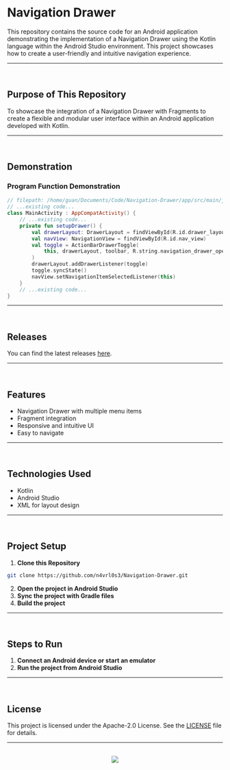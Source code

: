 # Navigation Drawer

This repository contains the source code for an Android application demonstrating the implementation of a Navigation Drawer using the Kotlin language within the Android Studio environment. This project showcases how to create a user-friendly and intuitive navigation experience.

<hr><br>

## Purpose of This Repository

To showcase the integration of a Navigation Drawer with Fragments to create a flexible and modular user interface within an Android application developed with Kotlin.

<hr><br>

## Demonstration

### Program Function Demonstration

```kotlin
// filepath: /home/guan/Documents/Code/Navigation-Drawer/app/src/main/java/com/example/navigationdrawer/MainActivity.kt
// ...existing code...
class MainActivity : AppCompatActivity() {
    // ...existing code...
    private fun setupDrawer() {
        val drawerLayout: DrawerLayout = findViewById(R.id.drawer_layout)
        val navView: NavigationView = findViewById(R.id.nav_view)
        val toggle = ActionBarDrawerToggle(
            this, drawerLayout, toolbar, R.string.navigation_drawer_open, R.string.navigation_drawer_close
        )
        drawerLayout.addDrawerListener(toggle)
        toggle.syncState()
        navView.setNavigationItemSelectedListener(this)
    }
    // ...existing code...
}
```

<hr><br>

## Releases

You can find the latest releases [here](https://github.com/n4vrl0s3/Navigation-Drawer/releases).

<hr><br>

## Features

- Navigation Drawer with multiple menu items
- Fragment integration
- Responsive and intuitive UI
- Easy to navigate

<hr><br>

## Technologies Used

- Kotlin
- Android Studio
- XML for layout design

<hr><br>

## Project Setup

1. **Clone this Repository**

```bash
git clone https://github.com/n4vrl0s3/Navigation-Drawer.git
```

2. **Open the project in Android Studio**
3. **Sync the project with Gradle files**
4. **Build the project**

<hr><br>

## Steps to Run

1. **Connect an Android device or start an emulator**
2. **Run the project from Android Studio**

<hr><br>

## License

This project is licensed under the Apache-2.0 License. See the [LICENSE](LICENSE) file for details.

<hr><br>

<div align="center">
   <a href="https://www.instagram.com/n4vrl0s3/">
      <img src="https://capsule-render.vercel.app/api?type=waving&height=200&color=100:393E46,20:F7F7F7&section=footer&reversal=false&textBg=false&fontAlignY=50&descAlign=48&descAlignY=59"/>
   </a>
</div>
